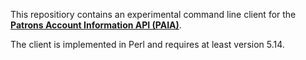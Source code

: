 This repositiory contains an experimental command line client for the 
**[Patrons Account Information API (PAIA)](http://gbv.github.io/paia)**.

The client is implemented in Perl and requires at least version 5.14.
